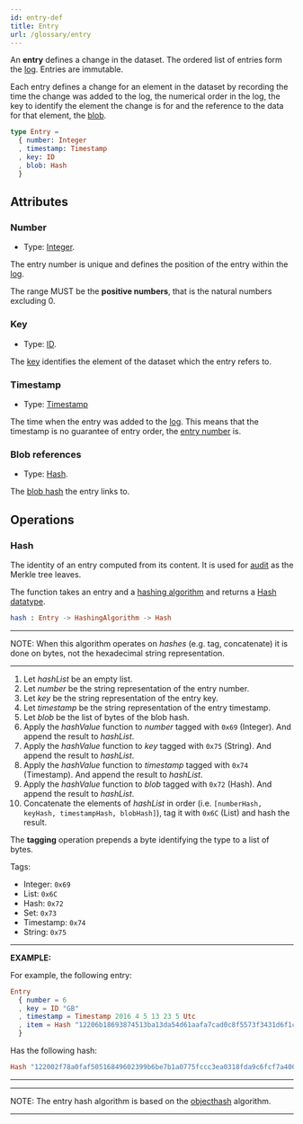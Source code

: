 ```yaml
---
id: entry-def
title: Entry
url: /glossary/entry
---
```


An **entry** defines a change in the dataset. The ordered list of entries form
the [log](/glossary/log). Entries are immutable.

Each entry defines a change for an element in the dataset by recording the
time the change was added to the log, the numerical order in the log, the
key to identify the element the change is for and the reference to the data
for that element, the [blob](/glossary/blob).

```elm
type Entry =
  { number: Integer
  , timestamp: Timestamp
  , key: ID
  , blob: Hash
  }
```

## Attributes

### Number

* Type: [Integer](/datatypes/integer).

The entry number is unique and defines the position of the entry within the
[log](/glossary/log).

The range MUST be the **positive numbers**, that is the natural numbers
excluding 0.

### Key

* Type: [ID](/key-def#id-type).

The [key](/glossary/key) identifies the element of the dataset which the
entry refers to.

### Timestamp

* Type: [Timestamp](/datatypes/timestamp)

The time when the entry was added to the [log](/glossary/log). This means
that the timestamp is no guarantee of entry order, the [entry
number](#entry-number) is.


### Blob references

* Type: [Hash](/datatypes/hash).

The [blob hash](/glossary/blob#hash) the entry links to.


## Operations

### Hash

The identity of an entry computed from its content. It is used for
[audit](/data-model/audit) as the Merkle tree leaves.

The function takes an entry and a [hashing
algorithm](/glossary/hashing-algorithm) and returns a [Hash
datatype](/datatypes/hash).

```elm
hash : Entry -> HashingAlgorithm -> Hash
```

***
NOTE: When this algorithm operates on _hashes_ (e.g. tag, concatenate) it is
done on bytes, not the hexadecimal string representation.
***

1. Let _hashList_ be an empty list.
2. Let _number_ be the string representation of the entry number.
3. Let _key_ be the string representation of the entry key.
4. Let _timestamp_ be the string representation of the entry timestamp.
5. Let _blob_ be the list of bytes of the blob hash.
6. Apply the _hashValue_ function to _number_ tagged with `0x69` (Integer). And
   append the result to _hashList_.
7. Apply the _hashValue_ function to _key_ tagged with `0x75` (String). And
   append the result to _hashList_.
8. Apply the _hashValue_ function to _timestamp_ tagged with `0x74` (Timestamp). And
   append the result to _hashList_.
9. Apply the _hashValue_ function to _blob_ tagged with `0x72` (Hash). And
   append the result to _hashList_.
10. Concatenate the elements of _hashList_ in order (i.e. `[numberHash,
    keyHash, timestampHash, blobHash]`), tag it with `0x6C` (List) and hash the
    result.

The **tagging** operation prepends a byte identifying the type to a list of
bytes.

Tags:

* Integer: `0x69`
* List: `0x6C`
* Hash: `0x72`
* Set: `0x73`
* Timestamp: `0x74`
* String: `0x75`

***
**EXAMPLE:**

For example, the following entry:

```elm
Entry
  { number = 6
  , key = ID "GB"
  , timestamp = Timestamp 2016 4 5 13 23 5 Utc
  , item = Hash "12206b18693874513ba13da54d61aafa7cad0c8f5573f3431d6f1c04b07ddb27d6bb"
  }
```

Has the following hash:

```elm
Hash "122002f78a0faf50516849602399b6be7b1a0775fccc3ea0318fda9c6fcf7a4000cb"
```
***

***
NOTE: The entry hash algorithm is based on the
[objecthash](https://github.com/benlaurie/objecthash) algorithm.
***
